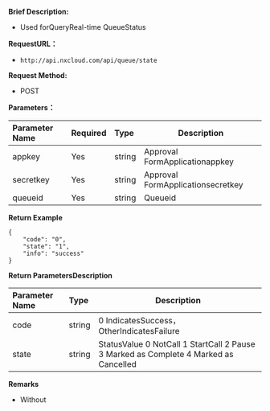 **Brief Description:** 
- Used forQueryReal-time QueueStatus

**RequestURL：** 
- ` http://api.nxcloud.com/api/queue/state `
  
**Request Method:**
- POST 

**Parameters：** 

|Parameter Name|Required|Type|Description|
|:----    |:---|:----- |-----   |
|appkey |Yes  |string |Approval FormApplicationappkey   |
|secretkey |Yes  |string | Approval FormApplicationsecretkey    |
|queueid     |Yes  |string | Queueid    |  

 **Return Example**

``` 
{
    "code": "0",
    "state": "1",
    "info": "success"
}
```

 **Return ParametersDescription** 

|Parameter Name|Type|Description|
|:-----  |:-----|-----                           |
|code |string   |0 IndicatesSuccess，OtherIndicatesFailure  |
|state |string   |StatusValue 0 NotCall 1 StartCall 2 Pause 3 Marked as Complete 4 Marked as Cancelled  |  

 **Remarks** 
- Without